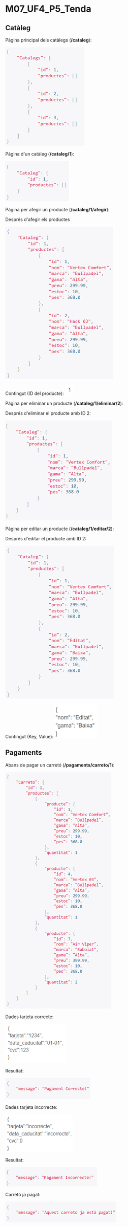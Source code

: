 # M07_UF4_P5_Tenda

## Catàleg

Pàgina principal dels catàlegs (**/cataleg**):

![catalegs.png](img%2Fcatalegs.png)

Pàgina d'un catàleg (**/cataleg/1**):

![cataleg_1.png](img%2Fcataleg_1.png)

Pàgina per afegir un producte (**/cataleg/1/afegir**):

Després d'afegir els productes

![cataleg_1_afegir.png](img%2Fcataleg_1_afegir.png)

Contingut (ID del producte):
![cataleg_1_afegir_content.png](img%2Fcataleg_1_afegir_content.png)

Pàgina per eliminar un producte (**/cataleg/1/eliminar/2**):

Després d'eliminar el producte amb ID 2:

![cataleg_1_eliminar.png](img%2Fcataleg_1_eliminar.png)

Pàgina per editar un producte (**/cataleg/1/editar/2**):

Després d'editar el producte amb ID 2:

![cataleg_1_editar.png](img%2Fcataleg_1_editar.png)

Contingut (Key, Value):
![cataleg_editar_1_content.png](img%2Fcataleg_editar_1_content.png)







## Pagaments

Abans de pagar un carretó (**/pagaments/carreto/1**):

![pagament_1.png](img%2Fpagament_1.png)

Dades tarjeta correcte:

![pagament_correcte_content.png](img%2Fpagament_correcte_content.png)

Resultat:

![pagament_correcte.png](img%2Fpagament_correcte.png)

Dades tarjeta incorrecte:

![pagament_incorrecte_content.png](img%2Fpagament_incorrecte_content.png)

Resultat:

![pagament_incorrecte.png](img%2Fpagament_incorrecte.png)

Carretó ja pagat:

![pagament_pagat.png](img%2Fpagament_pagat.png)